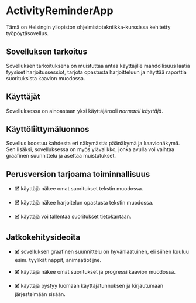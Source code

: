 # ActivityReminderApp

Tämä on Helsingin yliopiston ohjelmistotekniikka-kurssissa kehitetty työpöytäsovellus.

## Sovelluksen tarkoitus

Sovelluksen tarkoituksena on muistuttaa antaa käyttäjille mahdollisuus laatia fyysiset harjoitussessiot, tarjota opastusta harjoitteluun ja näyttää raporttia suorituksista kaavion muodossa.

## Käyttäjät

Sovelluksessa on ainoastaan yksi käyttäjärooli *normaali käyttäjä*.

## Käyttöliittymäluonnos

Sovellus koostuu kahdesta eri näkymästä: päänäkymä ja kaavionäkymä. Sen lisäksi, sovelluksessa on myös ylävalikko, jonka avulla voi vaihtaa graafinen suunnittelu ja asettaa muistutukset. 

## Perusversion tarjoama toiminnallisuus

- 🗹 käyttäjä näkee omat suoritukset tekstin muodossa. 

- 🗹 käyttäjä näkee harjoitelun opastusta tekstin muodossa.  

- 🗹 käyttäjä voi tallentaa suoritukset tietokantaan.


## Jatkokehitysideoita

- 🗹 sovelluksen graafinen suunnittelu on hyvänlaatuinen, eli siihen kuuluu esim. tyylikät nappit, animaatiot jne.

- 🗹 käyttäjä näkee omat suoritukset ja progressi kaavion muodossa.

- 🗹 käyttäjä pystyy luomaan käyttäjätunnuksen ja kirjautumaan järjestelmään sisään.
